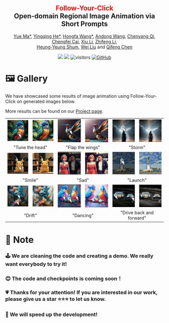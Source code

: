 <div align="center">
<h2><font color="red"> Follow-Your-Click </font></center> <br> <center>Open-domain Regional Image Animation via Short Prompts</h2>

[Yue Ma*](https://mayuelala.github.io/), [Yingqing He*](https://github.com/YingqingHe), [Hongfa Wang*](https://github.com/mayuelala/FollowYourClick), [Andong Wang](https://github.com/mayuelala/FollowYourClick), [Chenyang Qi](https://chenyangqiqi.github.io/), [Chengfei Cai](https://github.com/mayuelala/FollowYourClick), [Xiu Li](https://scholar.google.com/citations?user=Xrh1OIUAAAAJ&hl=zh-CN), [Zhifeng Li](https://scholar.google.com/citations?view_op=list_works&hl=zh-CN&hl=zh-CN&user=VTrRNN4AAAAJ&sortby=pubdate),  
[Heung-Yeung Shum](https://scholar.google.com.hk/citations?user=9akH-n8AAAAJ&hl=en), [Wei Liu](https://scholar.google.com/citations?user=AjxoEpIAAAAJ&hl=zh-CN) and [Qifeng Chen](https://cqf.io)

<a href='https://arxiv.org/abs/2403.08268'><img src='https://img.shields.io/badge/ArXiv-2403.08268-red'></a> 
<a href='https://follow-your-click.github.io/'><img src='https://img.shields.io/badge/Project-Page-Green'></a>  ![visitors](https://visitor-badge.laobi.icu/badge?page_id=mayuelala.FollowYourClick&left_color=green&right_color=red)  [![GitHub](https://img.shields.io/github/stars/mayuelala/FollowYourClick?style=social)](https://github.com/mayuelala/FollowYourClick) 
</div>


# 🖼 Gallery

We have showcased some results of image animation using Follow-Your-Click on generated images below.

More results can be found on our [Project page](https://follow-your-click.github.io/).

<table>
  <tr>
    <td><img src="animation/teaser/1/1.jpg" alt="Image 1"></td>
    <td><img src="animation/teaser/1/1.gif" alt="Animation 1"></td>
    <td><img src="animation/teaser/8/图片2.jpg" alt="Image 2"></td>
    <td><img src="animation/teaser/8/8.gif" alt="Animation 1"></td>
    <td><img src="animation/teaser/storm/图片3.jpg" alt="Image 3"></td>
    <td><img src="animation/teaser/storm/storm.gif" alt="Animation 1"></td>
  </tr>
  <tr>
    <td colspan="2"><center>"Tune the head"</center></td>
    <td colspan="2"><center>"Flap the wings"</center></td>
    <td colspan="2"><center>"Storm"</center></td>
  </tr>
  <tr>
    <td><img src="animation/teaser/3/图片4.jpg" alt="Image 1"></td>
    <td><img src="animation/teaser/3/3.gif" alt="Animation 1"></td>
    <td><img src="animation/teaser/cry/图片5.jpg" alt="Image 2"></td>
    <td><img src="animation/teaser/cry/OFC_16.gif" alt="Animation 1"></td>
    <td><img src="animation/teaser/2/图片6.jpg" alt="Image 3"></td>
    <td><img src="animation/teaser/2/2.gif" alt="Animation 1"></td>
  </tr>
  <tr>
    <td colspan="2"><center>"Smile"</center></td>
    <td colspan="2"><center>"Sad"</center></td>
    <td colspan="2"><center>"Launch"</center></td>
  </tr>
  <tr>
    <td><img src="animation/teaser/7/图片7.jpg" alt="Image 1"></td>
    <td><img src="animation/teaser/7/7.gif" alt="Animation 1"></td>
    <td><img src="animation/teaser/5/图片8.jpg" alt="Image 2"></td>
    <td><img src="animation/teaser/5/5.gif" alt="Animation 1"></td>
    <td><img src="animation/teaser/6/图片9.jpg" alt="Image 3"></td>
    <td><img src="animation/teaser/6/6.gif" alt="Animation 1"></td>
  </tr>
  <tr>
    <td colspan="2"><center>"Drift"</center></td>
    <td colspan="2"><center>"Dancing"</center></td>
    <td colspan="2"><center>"Drive back and forward"</center></td>
  </tr>
</table>

# 📍 Note  
### 🕹 We are cleaning the code and creating a demo. We really want everybody to try it! 
### 😊 The code and checkpoints is coming soon！
### 💗 Thanks for your attention! If you are interested in our work, please give us a star ⭐️⭐️⭐ to let us know.
### 🚀 We will speed up the development! 


